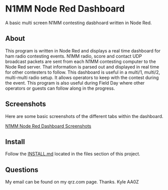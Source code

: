N1MM Node Red Dashboard
==============

A basic multi screen N1MM contesting dasbhoard written in Node Red.

## About

This program is written in Node Red and displays a real time dashboard for ham radio contesting events.  N1MM radio, score and contact UDP broadcast packets are sent from each N1MM contesting computer to the Node Red server.  That information is parsed out and displayed in real time for other contesters to follow.  This dashboard is useful in a multi/1, multi/2, multi-multi radio setup.  It allows operators to keep with the contest during the event.  This program is also useful during Field Day where other operators or guests can follow along in the progress.





## Screenshots

Here are some basic screenshots of the different tabs within the dashboard.

[N1MM Node Red Dashboard Screenshots](https://photos.app.goo.gl/J67xuLADBU3CMHYh7)

## Install

Follow the [INSTALL.md](https://github.com/kylekrieg/N1MM-Node-Red-Dashboard/blob/master/INSTALL.md) located in the files section of this project.

## Questions

My email can be found on my qrz.com page.  Thanks.  Kyle AA0Z 

